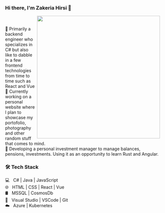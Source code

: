 
### Hi there, I'm Zakeria Hirsi 👋
<img width="400" src="https://github.com/ZakeriaHirsi/ZakeriaHirsi/assets/26385570/0dc3dd62-1a02-4db0-b556-9de5efd79d12" align="right"/>
<br/><br/>
💼 Primarily a backend engineer who specializes in C# but also like to dabble in a few frontend technologies from time to time such as React and Vue
<br/>
🔭 Currently working on a personal website where I plan to showcase my portofolio, photography and other random stuff that comes to mind.
<br/>
🌱 Developing a personal investment manager to manage balances, pensions, investments. Using it as an opportunity to learn Rust and Angular.
<br/>
<h3>🛠 Tech Stack</h3>

💻 &nbsp; C# | Java | JavaScript
<br/>
🌐 &nbsp; HTML | CSS | React | Vue 
<br/>
🛢  &nbsp; MSSQL | CosmosDb
<br/>
🔧 &nbsp; Visual Studio | VSCode | Git 
<br/>
☁️ &nbsp; Azure | Kubernetes
<!--
**ZakeriaHirsi/ZakeriaHirsi** is a ✨ _special_ ✨ repository because its `README.md` (this file) appears on your GitHub profile.

Here are some ideas to get you started:

- 🔭 I’m currently working on ...
- 🌱 I’m currently learning ...
- 👯 I’m looking to collaborate on ...
- 🤔 I’m looking for help with ...
- 💬 Ask me about ...
- 📫 How to reach me: ...
- 😄 Pronouns: ...
- ⚡ Fun fact: ...
-->
